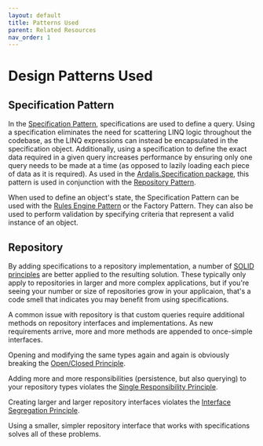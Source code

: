```yaml
---
layout: default
title: Patterns Used
parent: Related Resources
nav_order: 1
---
```


# Design Patterns Used

## Specification Pattern

In the [Specification Pattern](https://deviq.com/design-patterns/specification-pattern), specifications are used to define a query. Using a specification eliminates the need for scattering LINQ logic throughout the codebase, as the LINQ expressions can instead be encapsulated in the specification object. Additionally, using a specification to define the exact data required in a given query increases performance by ensuring only one query needs to be made at a time (as opposed to lazily loading each piece of data as it is required). As used in the [Ardalis.Specification package](https://www.nuget.org/packages/Ardalis.Specification), this pattern is used in conjunction with the [Repository Pattern](https://deviq.com/design-patterns/repository-pattern).

When used to define an object's state, the Specification Pattern can be used with the [Rules Engine Pattern](https://www.pluralsight.com/courses/c-sharp-design-patterns-rules-pattern) or the Factory Pattern. They can also be used to perform validation by specifying criteria that represent a valid instance of an object.

## Repository

By adding specifications to a repository implementation, a number of [SOLID principles](https://deviq.com/principles/solid) are better applied to the resulting solution. These typically only apply to repositories in larger and more complex applications, but if you're seeing your number or size of repositories grow in your applicaion, that's a code smell that indicates you may benefit from using specifications.

A common issue with repository is that custom queries require additional methods on repository interfaces and implementations. As new requirements arrive, more and more methods are appended to once-simple interfaces.

Opening and modifying the same types again and again is obviously breaking the [Open/Closed Principle](https://deviq.com/principles/open-closed-principle).

Adding more and more responsibilities (persistence, but also querying) to your repository types violates the [Single Responsibility Principle](https://deviq.com/principles/single-responsibility-principle).

Creating larger and larger repository interfaces violates the [Interface Segregation Principle](https://deviq.com/principles/interface-segregation).

Using a smaller, simpler repository interface that works with specifications solves all of these problems.
